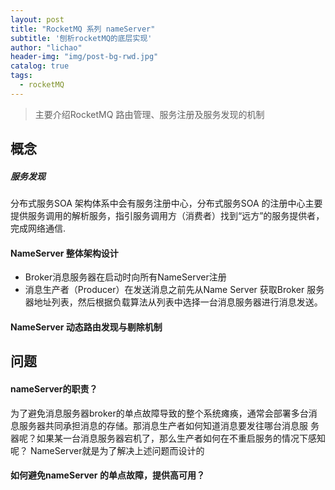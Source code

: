 ```yaml
---
layout: post
title: "RocketMQ 系列 nameServer"
subtitle: '刨析rocketMQ的底层实现'
author: "lichao"
header-img: "img/post-bg-rwd.jpg"
catalog: true
tags:
  - rocketMQ
---
```


> 主要介绍RocketMQ 路由管理、服务注册及服务发现的机制

## 概念
##### 服务发现
分布式服务SOA 架构体系中会有服务注册中心，分布式服务SOA 的注册中心主要提供服务调用的解析服务，指引服务调用方（消费者）找到“远方”的服务提供者，完成网络通信.

#### NameServer 整体架构设计
* Broker消息服务器在启动时向所有NameServer注册
* 消息生产者（Producer）在发送消息之前先从Name Server 获取Broker 服务器地址列表，然后根据负载算法从列表中选择一台消息服务器进行消息发送。


#### NameServer 动态路由发现与剔除机制


## 问题

#### nameServer的职责？
为了避免消息服务器broker的单点故障导致的整个系统瘫痪，通常会部署多台消息服务器共同承担消息的存储。那消息生产者如何知道消息要发往哪台消息服
务器呢？如果某一台消息服务器宕机了，那么生产者如何在不重启服务的情况下感知呢？ NameServer就是为了解决上述问题而设计的
#### 如何避免nameServer 的单点故障，提供高可用？
